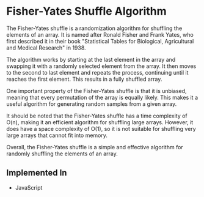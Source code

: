 # Fisher-Yates Shuffle Algorithm

The Fisher-Yates shuffle is a randomization algorithm for shuffling the elements of an array. 
It is named after Ronald Fisher and Frank Yates, who first described it in their book 
"Statistical Tables for Biological, Agricultural and Medical Research" in 1938.

The algorithm works by starting at the last element in the array and swapping it with a
randomly selected element from the array. It then moves to the second to last element and 
repeats the process, continuing until it reaches the first element. 
This results in a fully shuffled array.

One important property of the Fisher-Yates shuffle is that it is unbiased, 
meaning that every permutation of the array is equally likely. 
This makes it a useful algorithm for generating random samples from a given array.

It should be noted that the Fisher-Yates shuffle has a time complexity of O(n), 
making it an efficient algorithm for shuffling large arrays. 
However, it does have a space complexity of O(1), so it is not suitable for 
shuffling very large arrays that cannot fit into memory.

Overall, the Fisher-Yates shuffle is a simple and effective algorithm for randomly shuffling the elements of an array.

## Implemented In

- JavaScript
